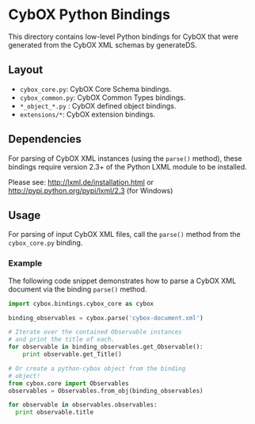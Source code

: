 # CybOX Python Bindings

This directory contains low-level Python bindings for CybOX that were 
generated from the CybOX XML schemas by generateDS. 

## Layout

* `cybox_core.py`: CybOX Core Schema bindings.
* `cybox_common.py`: CybOX Common Types bindings. 
* `*_object_*.py` : CybOX defined object bindings. 
* `extensions/*`: CybOX extension bindings.

## Dependencies

For parsing of CybOX XML instances (using the `parse()` method),
these bindings require version 2.3+ of the Python LXML module to be installed. 

Please see:
http://lxml.de/installation.html
or
http://pypi.python.org/pypi/lxml/2.3 (for Windows)

## Usage

For parsing of input CybOX XML files, call the `parse()` method from the 
`cybox_core.py` binding.

### Example

The following code snippet demonstrates how to parse a CybOX XML document
via the binding `parse()` method.

```python
import cybox.bindings.cybox_core as cybox

binding_observables = cybox.parse('cybox-document.xml')

# Iterate over the contained Observable instances
# and print the title of each.
for observable in binding_observables.get_Observable():
    print observable.get_Title()

# Or create a python-cybox object from the binding
# object!
from cybox.core import Observables
observables = Observables.from_obj(binding_observables)

for observable in observables.observables:
  print observable.title

```
